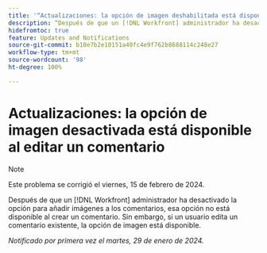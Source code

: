 ```yaml
---
title: '“Actualizaciones: la opción de imagen deshabilitada está disponible al editar un comentario”'
description: “Después de que un [!DNL Workfront] administrador ha desactivado la opción para añadir imágenes a los comentarios, esa opción no está disponible al crear un comentario. Sin embargo, si un usuario edita un comentario existente, la opción de imagen está disponible”.
hidefromtoc: true
feature: Updates and Notifications
source-git-commit: b10e7b2e10151a40fc4e9f762b8688114c248e27
workflow-type: tm+mt
source-wordcount: '98'
ht-degree: 100%

---
```



# Actualizaciones: la opción de imagen desactivada está disponible al editar un comentario

>[!NOTE]
>
>Este problema se corrigió el viernes, 15 de febrero de 2024.

Después de que un [!DNL Workfront] administrador ha desactivado la opción para añadir imágenes a los comentarios, esa opción no está disponible al crear un comentario. Sin embargo, si un usuario edita un comentario existente, la opción de imagen está disponible.

_Notificado por primera vez el martes, 29 de enero de 2024._
